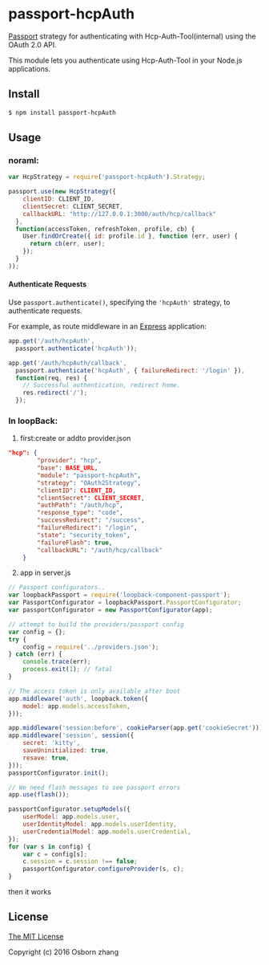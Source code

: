 # passport-hcpAuth


[Passport](http://passportjs.org/) strategy for authenticating with Hcp-Auth-Tool(internal) 
using the OAuth 2.0 API.

This module lets you authenticate using Hcp-Auth-Tool in your Node.js applications.

## Install

```bash
$ npm install passport-hcpAuth
```

## Usage
### noraml:
```js
var HcpStrategy = require('passport-hcpAuth').Strategy;

passport.use(new HcpStrategy({
    clientID: CLIENT_ID,
    clientSecret: CLIENT_SECRET,
    callbackURL: "http://127.0.0.1:3000/auth/hcp/callback"
  },
  function(accessToken, refreshToken, profile, cb) {
    User.findOrCreate({ id: profile.id }, function (err, user) {
      return cb(err, user);
    });
  }
));
```

#### Authenticate Requests

Use `passport.authenticate()`, specifying the `'hcpAuth'` strategy, to
authenticate requests.

For example, as route middleware in an [Express](http://expressjs.com/)
application:

```js
app.get('/auth/hcpAuth',
  passport.authenticate('hcpAuth'));

app.get('/auth/hcpAuth/callback', 
  passport.authenticate('hcpAuth', { failureRedirect: '/login' }),
  function(req, res) {
    // Successful authentication, redirect home.
    res.redirect('/');
  });
```

### In loopBack:
1. first:create or addto provider.json
```json
"hcp": {
        "provider": "hcp",
        "base": BASE_URL,
        "module": "passport-hcpAuth",
        "strategy": "OAuth2Strategy",
        "clientID": CLIENT_ID,
        "clientSecret": CLIENT_SECRET,
        "authPath": "/auth/hcp",
        "response_type": "code",
        "successRedirect": "/success",
        "failureRedirect": "/login",
        "state": "security_token",
        "failureFlash": true,
        "callbackURL": "/auth/hcp/callback"
    }
```


2. app in server.js
```js
// Passport configurators..
var loopbackPassport = require('loopback-component-passport');
var PassportConfigurator = loopbackPassport.PassportConfigurator;
var passportConfigurator = new PassportConfigurator(app);

// attempt to build the providers/passport config
var config = {};
try {
    config = require('../providers.json');
} catch (err) {
    console.trace(err);
    process.exit(1); // fatal
}

// The access token is only available after boot
app.middleware('auth', loopback.token({
    model: app.models.accessToken,
}));

app.middleware('session:before', cookieParser(app.get('cookieSecret')));
app.middleware('session', session({
    secret: 'kitty',
    saveUninitialized: true,
    resave: true,
}));
passportConfigurator.init();

// We need flash messages to see passport errors
app.use(flash());

passportConfigurator.setupModels({
    userModel: app.models.user,
    userIdentityModel: app.models.userIdentity,
    userCredentialModel: app.models.userCredential,
});
for (var s in config) {
    var c = config[s];
    c.session = c.session !== false;
    passportConfigurator.configureProvider(s, c);
}
```

then it works




## License

[The MIT License](http://opensource.org/licenses/MIT)

Copyright (c) 2016 Osborn zhang 

